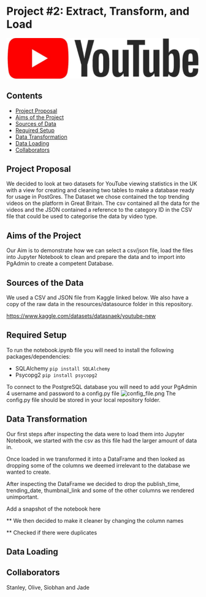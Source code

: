 # Project #2: Extract, Transform, and Load


![.jpg](README_Files/dataset-cover.png)


## Contents

* [Project Proposal](#Project-header)
* [Aims of the Project](#Aims-of-the-Project)
* [Sources of Data](#Sources-of-the-Data)
* [Required Setup](#Required-header) 
* [Data Transformation](#Data-Transformation)
* [Data Loading](#Data-Loading)
* [Collaborators](#Collaborators-header)

## <a id="Project-header"></a>Project Proposal

We decided to look at two datasets for YouTube viewing statistics in the UK with a view for creating and cleaning two tables to make a database ready for usage in PostGres. The Dataset we chose contained the top trending videos on the platform in Great Britain. The csv contained all the data for the videos and the JSON contained a reference to the category ID in the CSV file that could be used to categorise the data by video type.



## <a id="Project-header"></a>Aims of the Project


Our Aim is to demonstrate how we can select a csv/json file, load the files into Jupyter Notebook to clean and prepare the data and to import into PgAdmin to create a competent Database.


## <a id="Project-header"></a>Sources of the Data

We used a CSV and JSON file from Kaggle linked below. We also have a copy of the raw data in the resources/datasource folder in this repository.

https://www.kaggle.com/datasets/datasnaek/youtube-new


## <a id="Required-header"></a>Required Setup

To run the notebook.ipynb file you will need to install the following packages/dependencies:
* SQLAlchemy `pip install SQLAlchemy`
* Psycopg2 `pip install psycopg2`


To connect to the PostgreSQL database you will need to add your PgAdmin 4 username and password to a config.py file
![config_file.png](Readme_Images/config_file.png)
The config.py file should be stored in your local repository folder.


## <a id="Project-header"></a>Data Transformation

Our first steps after inspecting the data were to load them into Jupyter Notebook, we started with the csv as this file had the larger amount of data in.

Once loaded in we transformed it into a DataFrame and then looked as dropping some of the columns we deemed irrelevant to the database we wanted to create.

After inspecting the DataFrame we decided to drop the publish_time, trending_date, thumbnail_link and some of the other columns we rendered unimportant.

Add a snapshot of the notebook here

** We then decided to make it cleaner by changing the column names


** Checked if there were duplicates




## <a id="Project-header"></a>Data Loading


## <a id="Collaborators-header"></a>Collaborators
Stanley, Olive, Siobhan and Jade


